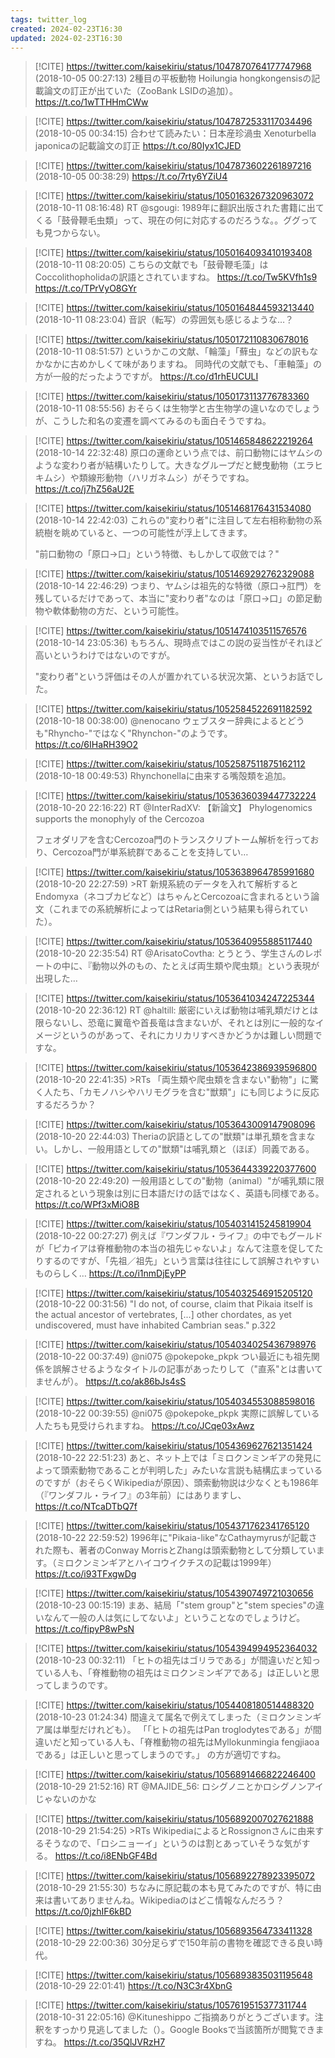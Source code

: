 ```yaml
---
tags: twitter_log
created: 2024-02-23T16:30
updated: 2024-02-23T16:30
---
```


> [!CITE] https://twitter.com/kaisekiriu/status/1047870764177747968 (2018-10-05 00:27:13)
> 2種目の平板動物 Hoilungia hongkongensisの記載論文の訂正が出ていた（ZooBank LSIDの追加）。
> https://t.co/1wTTHHmCWw

> [!CITE] https://twitter.com/kaisekiriu/status/1047872533117034496 (2018-10-05 00:34:15)
> 合わせて読みたい：日本産珍渦虫 Xenoturbella japonicaの記載論文の訂正
> https://t.co/80Iyx1CJED

> [!CITE] https://twitter.com/kaisekiriu/status/1047873602261897216 (2018-10-05 00:38:29)
> https://t.co/7rty6YZiU4

> [!CITE] https://twitter.com/kaisekiriu/status/1050163267320963072 (2018-10-11 08:16:48)
> RT @sgougi: 1989年に翻訳出版された書籍に出てくる「鼓骨鞭毛虫類」って、現在の何に対応するのだろうな。。ググっても見つからない。

> [!CITE] https://twitter.com/kaisekiriu/status/1050164093410193408 (2018-10-11 08:20:05)
> こちらの文献でも「鼓骨鞭毛藻」はCoccolithopholidaの訳語とされていますね。
> https://t.co/Tw5KVfh1s9 https://t.co/TPrVyO8GYr

> [!CITE] https://twitter.com/kaisekiriu/status/1050164844593213440 (2018-10-11 08:23:04)
> 音訳（転写）の雰囲気も感じるような…？

> [!CITE] https://twitter.com/kaisekiriu/status/1050172110830678016 (2018-10-11 08:51:57)
> というかこの文献、「輪藻」「蘚虫」などの訳もなかなかに古めかしくて味がありますね。
> 同時代の文献でも、「車軸藻」の方が一般的だったようですが。
> https://t.co/d1rhEUCULI

> [!CITE] https://twitter.com/kaisekiriu/status/1050173113776783360 (2018-10-11 08:55:56)
> おそらくは生物学と古生物学の違いなのでしょうが、こうした和名の変遷を調べてみるのも面白そうですね。

> [!CITE] https://twitter.com/kaisekiriu/status/1051465848622219264 (2018-10-14 22:32:48)
> 原口の運命という点では、前口動物にはヤムシのような変わり者が結構いたりして。大きなグループだと鰓曳動物（エラヒキムシ）や類線形動物（ハリガネムシ）がそうですね。
> https://t.co/j7hZ56aU2E

> [!CITE] https://twitter.com/kaisekiriu/status/1051468176431534080 (2018-10-14 22:42:03)
> これらの"変わり者"に注目して左右相称動物の系統樹を眺めていると、一つの可能性が浮上してきます。
> 
> "前口動物の「原口→口」という特徴、もしかして収斂では？"

> [!CITE] https://twitter.com/kaisekiriu/status/1051469292762329088 (2018-10-14 22:46:29)
> つまり、ヤムシは祖先的な特徴（原口→肛門）を残しているだけであって、本当に"変わり者"なのは「原口→口」の節足動物や軟体動物の方だ、という可能性。

> [!CITE] https://twitter.com/kaisekiriu/status/1051474103511576576 (2018-10-14 23:05:36)
> もちろん、現時点ではこの説の妥当性がそれほど高いというわけではないのですが。
> 
> "変わり者"という評価はその人が置かれている状況次第、というお話でした。

> [!CITE] https://twitter.com/kaisekiriu/status/1052584522691182592 (2018-10-18 00:38:00)
> @nenocano ウェブスター辞典によるとどうも"Rhyncho-"ではなく"Rhynchon-"のようです。
> https://t.co/6IHaRH39O2

> [!CITE] https://twitter.com/kaisekiriu/status/1052587511875162112 (2018-10-18 00:49:53)
> Rhynchonellaに由来する嘴殻類を追加。

> [!CITE] https://twitter.com/kaisekiriu/status/1053636039447732224 (2018-10-20 22:16:22)
> RT @InterRadXV: 【新論文】
> Phylogenomics supports the monophyly of the Cercozoa
> 
> フェオダリアを含むCercozoa門のトランスクリプトーム解析を行っており、Cercozoa門が単系統群であることを支持してい…

> [!CITE] https://twitter.com/kaisekiriu/status/1053638964785991680 (2018-10-20 22:27:59)
> &gt;RT
> 新規系統のデータを入れて解析するとEndomyxa（ネコブカビなど）はちゃんとCercozoaに含まれるという論文（これまでの系統解析によってはRetaria側という結果も得られていた）。

> [!CITE] https://twitter.com/kaisekiriu/status/1053640955885117440 (2018-10-20 22:35:54)
> RT @ArisatoCovtha: とうとう、学生さんのレポートの中に、『動物以外のもの、たとえば両生類や爬虫類』という表現が出現した…

> [!CITE] https://twitter.com/kaisekiriu/status/1053641034247225344 (2018-10-20 22:36:12)
> RT @haltill: 厳密にいえば動物は哺乳類だけとは限らないし、恐竜に翼竜や首長竜は含まないが、それとは別に一般的なイメージというのがあって、それにカリカリすべきかどうかは難しい問題ですな。

> [!CITE] https://twitter.com/kaisekiriu/status/1053642386939596800 (2018-10-20 22:41:35)
> &gt;RTs
> 「両生類や爬虫類を含まない"動物"」に驚く人たち、「カモノハシやハリモグラを含む"獣類"」にも同じように反応するだろうか？

> [!CITE] https://twitter.com/kaisekiriu/status/1053643009147908096 (2018-10-20 22:44:03)
> Theriaの訳語としての"獣類"は単孔類を含まない。しかし、一般用語としての"獣類"は哺乳類と（ほぼ）同義である。

> [!CITE] https://twitter.com/kaisekiriu/status/1053644339220377600 (2018-10-20 22:49:20)
> 一般用語としての"動物（animal）"が哺乳類に限定されるという現象は別に日本語だけの話ではなく、英語も同様である。
> https://t.co/WPf3xMiO8B

> [!CITE] https://twitter.com/kaisekiriu/status/1054031415245819904 (2018-10-22 00:27:27)
> 例えば『ワンダフル・ライフ』の中でもグールドが「ピカイアは脊椎動物の本当の祖先じゃないよ」なんて注意を促してたりするのですが、「先祖／祖先」という言葉は往往にして誤解されやすいものらしく… https://t.co/i1nmDjEyPP

> [!CITE] https://twitter.com/kaisekiriu/status/1054032546915205120 (2018-10-22 00:31:56)
> "I do not, of course, claim that Pikaia itself is the actual ancestor of vertebrates, [...] other chordates, as yet undiscovered, must have inhabited Cambrian seas." p.322

> [!CITE] https://twitter.com/kaisekiriu/status/1054034025436798976 (2018-10-22 00:37:49)
> @ni075 @pokepoke_pkpk つい最近にも祖先関係を誤解させるようなタイトルの記事があったりして（"直系"とは書いてませんが）。
> https://t.co/ak86bJs4sS

> [!CITE] https://twitter.com/kaisekiriu/status/1054034553088598016 (2018-10-22 00:39:55)
> @ni075 @pokepoke_pkpk 実際に誤解している人たちも見受けられますね。
> https://t.co/JCqe03xAwz

> [!CITE] https://twitter.com/kaisekiriu/status/1054369627621351424 (2018-10-22 22:51:23)
> あと、ネット上では「ミロクンミンギアの発見によって頭索動物であることが判明した」みたいな言説も結構広まっているのですが（おそらくWikipediaが原因）、頭索動物説は少なくとも1986年（『ワンダフル・ライフ』の3年前）にはありますし、
> https://t.co/NTcaDTbQ7f

> [!CITE] https://twitter.com/kaisekiriu/status/1054371762341765120 (2018-10-22 22:59:52)
> 1996年に"Pikaia-like"なCathaymyrusが記載された際も、著者のConway MorrisとZhangは頭索動物として分類しています。（ミロクンミンギアとハイコウイクチスの記載は1999年）
> https://t.co/i93TFxgwDg

> [!CITE] https://twitter.com/kaisekiriu/status/1054390749721030656 (2018-10-23 00:15:19)
> まあ、結局「"stem group"と"stem species"の違いなんて一般の人は気にしてないよ」ということなのでしょうけど。
> https://t.co/fipyP8wPsN

> [!CITE] https://twitter.com/kaisekiriu/status/1054394994952364032 (2018-10-23 00:32:11)
> 「ヒトの祖先はゴリラである」が間違いだと知っている人も、「脊椎動物の祖先はミロクンミンギアである」は正しいと思ってしまうのです。

> [!CITE] https://twitter.com/kaisekiriu/status/1054408180514488320 (2018-10-23 01:24:34)
> 間違えて属名で例えてしまった（ミロクンミンギア属は単型だけれども）。
> 「「ヒトの祖先はPan troglodytesである」が間違いだと知っている人も、「脊椎動物の祖先はMyllokunmingia fengjiaoaである」は正しいと思ってしまうのです。」
> の方が適切ですね。

> [!CITE] https://twitter.com/kaisekiriu/status/1056891466822246400 (2018-10-29 21:52:16)
> RT @MAJIDE_56: ロシグノニとかロシグノンアイじゃないのかな

> [!CITE] https://twitter.com/kaisekiriu/status/1056892007027621888 (2018-10-29 21:54:25)
> &gt;RTs
> WikipediaによるとRossignonさんに由来するそうなので、「ロシニョーイ」というのは割とあっていそうな気がする。
> https://t.co/i8ENbGF4Bd

> [!CITE] https://twitter.com/kaisekiriu/status/1056892278923395072 (2018-10-29 21:55:30)
> ちなみに原記載の本も見てみたのですが、特に由来は書いてありませんね。Wikipediaのはどこ情報なんだろう？
> https://t.co/0jzhIF6kBD

> [!CITE] https://twitter.com/kaisekiriu/status/1056893564733411328 (2018-10-29 22:00:36)
> 30分足らずで150年前の書物を確認できる良い時代。

> [!CITE] https://twitter.com/kaisekiriu/status/1056893835031195648 (2018-10-29 22:01:41)
> https://t.co/N3C3r4XbnG

> [!CITE] https://twitter.com/kaisekiriu/status/1057619515377311744 (2018-10-31 22:05:16)
> @Kituneshippo ご指摘ありがとうございます。注釈をすっかり見逃してました（）。Google Booksで当該箇所が閲覧できますね。
> https://t.co/35QlJVRzH7
